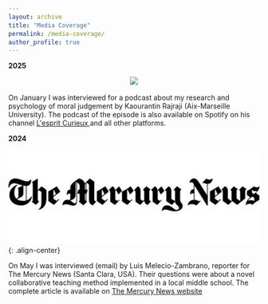```yaml
---
layout: archive
title: "Media Coverage"
permalink: /media-coverage/
author_profile: true
---
```


<b>2025</b> 

<div style="text-align: center;">
  <a href="https://www.youtube.com/watch?v=p7Z8Dj7PKh8">
    <img src="https://img.youtube.com/vi/p7Z8Dj7PKh8/maxresdefault.jpg" width="600" />
  </a>
</div>

On January I was interviewed for a podcast about my research and psychology of moral judgement by Kaourantin Rajraji (Aix-Marseille University).
The podcast of the episode is also available on Spotify on his channel [L'esprit Curieux](https://open.spotify.com/episode/0SAajnPeIj1g6QqnW7aBoW?si=66153d030bfa4564),and all other platforms.

<b>2024</b> 

![](/images/media-coverage/tmc-logo.JPG){: .align-center}

On May I was interviewed (email) by Luis Melecio-Zambrano, reporter for The Mercury News (Santa Clara, USA). 
Their questions were about a novel collaborative teaching method implemented in a local middle school.
The complete article is available on [The Mercury News website](https://www.mercurynews.com/2024/05/13/at-one-gilroy-middle-school-students-teach-each-other-is-this-new-model-the-future-of-education/)
